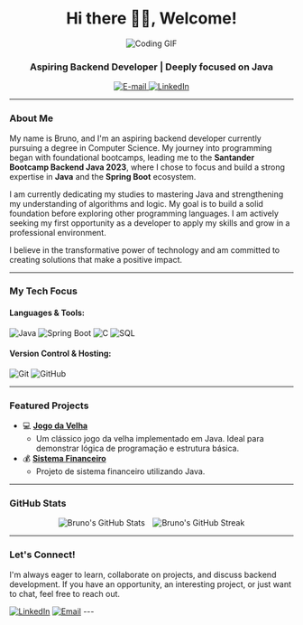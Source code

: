<h1 align="center">
  Hi there 👋🏻, Welcome!
</h1>

<div align="center">
  <img src="https://miro.medium.com/v2/resize:fit:1000/1*dxbvVHJkUh5HagZ7HI0nFw.gif" alt="Coding GIF"/>
</div>

<h3 align="center">
  Aspiring Backend Developer | Deeply focused on Java
</h3>

<div align="center">
  <a href="mailto:bruno.trabalhos@outlook.com">
    <img src="https://img.shields.io/badge/-email-020114?style=for-the-badge&logo=microsoft-outlook&logoColor=EBD03E&color=FFF" alt="E-mail">
  </a>
  <a href="https://www.linkedin.com/in/bruno-angelo-089a62243/">
    <img src="https://img.shields.io/badge/-LinkedIn-0077B5?style=for-the-badge&logo=linkedin&logoColor=white" alt="LinkedIn">
  </a>
</div>

---

### About Me

My name is Bruno, and I'm an aspiring backend developer currently pursuing a degree in Computer Science. My journey into programming began with foundational bootcamps, leading me to the **Santander Bootcamp Backend Java 2023**, where I chose to focus and build a strong expertise in **Java** and the **Spring Boot** ecosystem.

I am currently dedicating my studies to mastering Java and strengthening my understanding of algorithms and logic. My goal is to build a solid foundation before exploring other programming languages. I am actively seeking my first opportunity as a developer to apply my skills and grow in a professional environment.

I believe in the transformative power of technology and am committed to creating solutions that make a positive impact.

---

### My Tech Focus

#### Languages & Tools:

![Java](https://img.shields.io/badge/Java-ED8B00?style=for-the-badge&logo=openjdk&logoColor=white)
![Spring Boot](https://img.shields.io/badge/Spring%20Boot-66BB66?style=for-the-badge&logo=spring-boot&logoColor=white) ![C](https://img.shields.io/badge/c-%2300599C.svg?style=for-the-badge&logo=c&logoColor=white) ![SQL](https://img.shields.io/badge/SQL-4479A1?style=for-the-badge&logo=mysql&logoColor=white) 

#### Version Control & Hosting:

![Git](https://img.shields.io/badge/Git-F05032.svg?style=for-the-badge&logo=Git&logoColor=white)
![GitHub](https://img.shields.io/badge/GitHub-181717.svg?style=for-the-badge&logo=GitHub&logoColor=white)

---

### Featured Projects

* 💻 **[Jogo da Velha](https://github.com/BrunoAngelo12/jogodavelha)**
    * Um clássico jogo da velha implementado em Java. Ideal para demonstrar lógica de programação e estrutura básica.
* 💰 **[Sistema Financeiro](https://github.com/BrunoAngelo12/teste-TGID)**
    * Projeto de sistema financeiro utilizando Java.

---

### GitHub Stats

<div align="center">
  <img src="https://github-readme-stats.vercel.app/api?username=BrunoAngelo12&theme=dark&show_icons=true&icon_color=000&title_color=FFF&text_color=FFF" alt="Bruno's GitHub Stats" style="margin-right: 10px;"/>
  <img src="https://github-readme-streak-stats.herokuapp.com/?user=BrunoAngelo12&theme=dark" alt="Bruno's GitHub Streak"/>
</div>

---

### Let's Connect!

I'm always eager to learn, collaborate on projects, and discuss backend development. If you have an opportunity, an interesting project, or just want to chat, feel free to reach out.

[![LinkedIn](https://img.shields.io/badge/LinkedIn-0077B5?style=for-the-badge&logo=linkedin&logoColor=white)](https://www.linkedin.com/in/bruno-angelo-089a62243/)
[![Email](https://img.shields.io/badge/Email-D14836?style=for-the-badge&logo=gmail&logoColor=white)](mailto:bruno.trabalhos@outlook.com) ---
